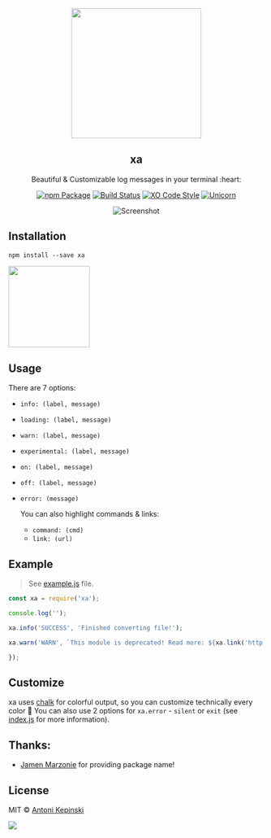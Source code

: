 <p align="center">
  <img src="https://i.imgur.com/2n3U5I8.png" href="https://github.com/xxczaki/xa" height="256">
  <h2 align="center">xa</h2>
  <p align="center">Beautiful & Customizable log messages in your terminal :heart:<p>
  
<p align="center"><a href="https://www.npmjs.com/package/xa"><img src="https://badge.fury.io/js/xa.svg" alt="npm Package"></a>  <a href="https://travis-ci.org/xxczaki/xa"><img src="https://travis-ci.org/xxczaki/xa.svg?branch=master" alt="Build Status"></a> <a href="https://github.com/sindresorhus/xo"><img src="https://img.shields.io/badge/code_style-XO-5ed9c7.svg" alt="XO Code Style"></a> <a href="https://www.youtube.com/watch?v=9auOCbH5Ns4"><img src="https://img.shields.io/badge/unicorn-approved-ff69b4.svg" alt="Unicorn"></a>
  </p>
  
 
 <p align="center"><img src="https://i.imgur.com/LxRnkIN.png" alt="Screenshot"></p>

## Installation 

``` 
npm install --save xa
```
<a href="https://www.patreon.com/akepinski">
	<img src="https://c5.patreon.com/external/logo/become_a_patron_button@2x.png" width="160">
</a>

## Usage

There are 7 options:
  
- `info: (label, message)`

- `loading: (label, message)`

- `warn: (label, message)`

- `experimental: (label, message)`

- `on: (label, message)`

- `off: (label, message)`

- `error: (message)`
  
  You can also highlight commands & links:
  
  - `command: (cmd)`
  - `link: (url)`
  
## Example

> See [example.js](https://github.com/xxczaki/xa/blob/master/example.js) file.

```js
const xa = require('xa');

console.log('');

xa.info('SUCCESS', 'Finished converting file!');

xa.warn('WARN', `This module is deprecated! Read more: ${xa.link('http://example.com')}`);

});
```

## Customize

xa uses [chalk](https://www.npmjs.com/package/chalk) for colorful output, so you can customize technically every color :unicorn: You can also use 2 options for `xa.error` - `silent` or `exit` (see [index.js](https://github.com/xxczaki/xa/blob/5d0d4a627ad8b2928fae474238a4cd26ed63ebad/index.js#L32) for more information).

## Thanks:

- [Jamen Marzonie](https://www.npmjs.com/~jamen) for providing package name!

## License

MIT © [Antoni Kepinski](https://akepinski.me)

<a href="https://app.fossa.io/projects/git%2Bgithub.com%2Fxxczaki%2Fxa?ref=badge_large" alt="FOSSA Status"><img src="https://app.fossa.io/api/projects/git%2Bgithub.com%2Fxxczaki%2Fxa.svg?type=large"/></a>



